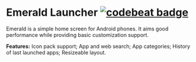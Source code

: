 # Emerald Launcher [![codebeat badge](https://codebeat.co/badges/99f8e462-4277-422f-a077-72769c740a45)](https://codebeat.co/projects/github-com-henridellal-emerald-master)
Emerald is a simple home screen for Android phones. It aims good performance while providing basic customization support.

**Features:**
Icon pack support;
App and web search;
App categories;
History of last launched apps;
Resizeable layout.

